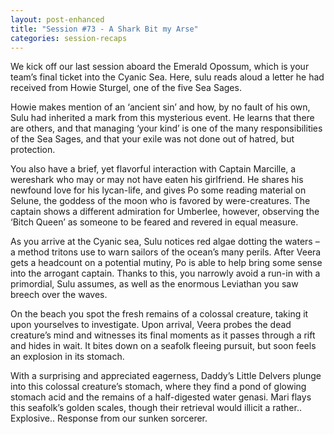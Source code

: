 ```yaml
---
layout: post-enhanced
title: "Session #73 - A Shark Bit my Arse"
categories: session-recaps
---
```


We kick off our last session aboard the Emerald Opossum, which is your team’s final ticket into the Cyanic Sea. Here, sulu reads aloud a letter he had received from Howie Sturgel, one of the five Sea Sages.

Howie makes mention of an ‘ancient sin’ and how, by no fault of his own, Sulu had inherited a mark from this mysterious event. He learns that there are others, and that managing ‘your kind’ is one of the many responsibilities of the Sea Sages, and that your exile was not done out of hatred, but protection.

You also have a brief, yet flavorful interaction with Captain Marcille, a wereshark who may or may not have eaten his girlfriend. He shares his newfound love for his lycan-life, and gives Po some reading material on Selune, the goddess of the moon who is favored by were-creatures. The captain shows a different admiration for Umberlee, however, observing the ‘Bitch Queen’ as someone to be feared and revered in equal measure.

As you arrive at the Cyanic sea, Sulu notices red algae dotting the waters – a method tritons use to warn sailors of the ocean’s many perils. After Veera gets a headcount on a potential mutiny, Po is able to help bring some sense into the arrogant captain. Thanks to this, you narrowly avoid a run-in with a primordial, Sulu assumes, as well as the enormous Leviathan you saw breech over the waves.

On the beach you spot the fresh remains of a colossal creature, taking it upon yourselves to investigate. Upon arrival, Veera probes the dead creature’s mind and witnesses its final moments as it passes through a rift and hides in wait. It bites down on a seafolk fleeing pursuit, but soon feels an explosion in its stomach.

With a surprising and appreciated eagerness, Daddy’s Little Delvers plunge into this colossal creature’s stomach, where they find a pond of glowing stomach acid and the remains of a half-digested water genasi. Mari flays this seafolk’s golden scales, though their retrieval would illicit a rather.. Explosive.. Response from our sunken sorcerer.

